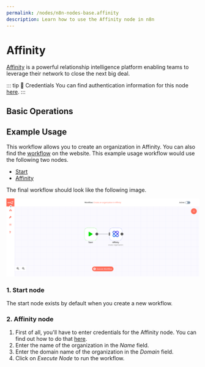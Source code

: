 ```yaml
---
permalink: /nodes/n8n-nodes-base.affinity
description: Learn how to use the Affinity node in n8n
---
```


# Affinity

[Affinity](https://www.affinity.co/) is a powerful relationship intelligence platform enabling teams to leverage their network to close the next big deal.

::: tip 🔑 Credentials
You can find authentication information for this node [here](../../../credentials/Affinity/README.md).
:::

## Basic Operations

<Resource node="n8n-nodes-base.affinity" />


## Example Usage

This workflow allows you to create an organization in Affinity. You can also find the [workflow](https://n8n.io/workflows/476) on the website. This example usage workflow would use the following two nodes.
- [Start](../../core-nodes/Start/README.md)
- [Affinity]()

The final workflow should look like the following image.

![A workflow with the Affinity node](./workflow.png)

### 1. Start node

The start node exists by default when you create a new workflow.

### 2. Affinity node

1. First of all, you'll have to enter credentials for the Affinity node. You can find out how to do that [here](../../../credentials/Affinity/README.md).
2. Enter the name of the organization in the *Name* field.
3. Enter the domain name of the organization in the *Domain* field.
4. Click on *Execute Node* to run the workflow.

